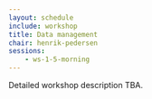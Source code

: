 ```yaml
---
layout: schedule
include: workshop
title: Data management
chair: henrik-pedersen
sessions:
    - ws-1-5-morning
---
```


Detailed workshop description TBA.

